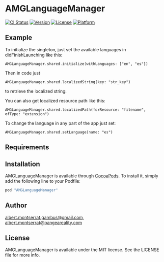 # AMGLanguageManager

[![CI Status](http://img.shields.io/travis/albert.montserrat.gambus@gmail.com/AMGLanguageManager.svg?style=flat)](https://travis-ci.org/albert.montserrat.gambus@gmail.com/AMGLanguageManager)
[![Version](https://img.shields.io/cocoapods/v/AMGLanguageManager.svg?style=flat)](http://cocoapods.org/pods/AMGLanguageManager)
[![License](https://img.shields.io/cocoapods/l/AMGLanguageManager.svg?style=flat)](http://cocoapods.org/pods/AMGLanguageManager)
[![Platform](https://img.shields.io/cocoapods/p/AMGLanguageManager.svg?style=flat)](http://cocoapods.org/pods/AMGLanguageManager)

## Example

To initialize the singleton, just set the available languages in didFinishLaunching like this:

```
AMGLanguageManager.shared.initialize(withLanguages: ["en", "es"])
```

Then in code just

```
AMGLanguageManager.shared.localizedString(key: "str_key")
```

to retrieve the localized string.

You can also get localized resource path like this:

```
AMGLanguageManager.shared.localizedPath(forResource: "filename", ofType: "extension")
```

To change the language in any part of the app just set:

```
AMGLanguageManager.shared.setLanguage(name: "es")
```


## Requirements

## Installation

AMGLanguageManager is available through [CocoaPods](http://cocoapods.org). To install
it, simply add the following line to your Podfile:

```ruby
pod "AMGLanguageManager"
```

## Author

albert.montserrat.gambus@gmail.com, albert.montserrat@pangeareality.com

## License

AMGLanguageManager is available under the MIT license. See the LICENSE file for more info.
